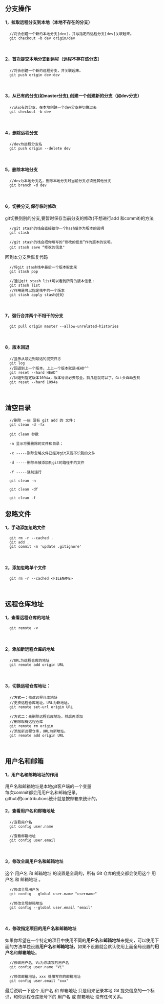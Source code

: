 ## 分支操作
#### 1，拉取远程分支到本地（本地不存在的分支）

```
  //将会创建一个新的本地分支[dev]，并与指定的远程分支[dev]关联起来。
  git checkout -b dev origin/dev
```
<br>

#### 2，首次提交本地分支到远程（远程不存在该分支） 
```
  //将会创建一个新的远程分支，并关联起来。
  git push origin dev:dev
```
<br>

#### 3，从已有的分支(如master分支),创建一个创建新的分支（如dev分支）
```
  //从已有的分支，在本地创建一个dev分支并切换过去
  git checkout -b dev
```
<br>

#### 4，删除远程分支
```
  //dev为远程分支名
  git push origin --delete dev
```
<br>

#### 5，删除本地分支
```
  //dev为本地分支名，删除本地分支时当前分支必须是其他分支
  git branch -d dev
```
<br>

#### 6，切换分支,保存临时修改
  git切换到别的分支,要暂时保存当前分支的修改(不想进行add 和commit)的方法 
```
  //git stash的栈会直接给你一个hash值作为版本的说明
  git stash

  //git stash的栈会把你填写的“修改的信息”作为版本的说明。
  git stash save “修改的信息"
``` 

  回到本分支后恢复代码
```
  //将git stash栈中最后一个版本取出来
  git stash pop

  //通过git stash list可以看到所有的版本信息：
  git stash list
  //作用是可以指定栈中的一个版本
  git stash apply stash@{0}
```
<br>

#### 7，强行合并两个不相干的分支
```
  git pull origin master --allow-unrelated-histories
```
<br>

#### 8，版本回退
```
  //显示从最近到最远的提交日志
  git log
  //回退到上一个版本，上上一个版本就是HEAD^^
  git reset --hard HEAD^
  //回退到指定版本1094a，版本号没必要写全，前几位就可以了，Git会自动去找
  git reset --hard 1094a
```
<br>

## 清空目录
```
  //删除 一些 没有 git add 的 文件；
  git clean -d -fx

  git clean 参数 

  -n 显示将要删除的文件和目录；

  -x -----删除忽略文件已经对git来说不识别的文件

  -d -----删除未被添加到git的路径中的文件

  -f -----强制运行

  git clean -n

  git clean -df

  git clean -f
```

## 忽略文件
#### 1，手动添加忽略文件
```
  git rm -r --cached .
  git add .
  git commit -m 'update .gitignore'
```
<br>

#### 2，添加忽略单个文件
```
  git rm -r --cached <FILENAME>
```
<br>

## 远程仓库地址
#### 1，查看远程仓库的地址
```
  git remote -v
```
<br>

#### 2，添加新远程仓库的地址
```
  //URL为远程仓库的地址
  git remote add origin URL
```
<br>

#### 3，切换远程仓库地址：
```
  //方式一：修改远程仓库地址
  //更换远程仓库地址，URL为新地址。
  git remote set-url origin URL 

  //方式二：先删除远程仓库地址，然后再添加
  //删除现有远程仓库
  git remote rm origin 
  //添加新远程仓库，URL为新地址。
  git remote add origin URL
```
<br>

## 用户名和邮箱
#### 1，用户名和邮箱地址的作用
  用户名和邮箱地址是本地git客户端的一个变量<br>
  每次commit都会用用户名和邮箱纪录。<br>
  github的contributions统计就是按邮箱来统计的。
<br>

#### 2，查看用户名和邮箱地址
```
  //查看用户名
  git config user.name

  //查看邮箱地址
  git config user.email
```
<br>

#### 3，修改全局用户名和邮箱地址
这个 用户名 和 邮箱地址 的设置是全局的，所有 Git 仓库的提交都会使用这个 用户名 和 邮箱地址 。
```
  //修改全局用户名
  git config --global user.name "username"

  //修改全局邮箱地址
  git config --global user.email "email"
```
<br>

#### 4，修改指定项目的用户名和邮箱地址
如果你希望在一个特定的项目中使用不同的**用户名**和**邮箱地址**来提交，可以使用下面的方法单独设置**用户名**和**邮箱地址**，如果不设置就会默认使用上面全局设置的**用户名**和**邮箱地址**。
```
  //修改用户名，Vi为你填写的用户名
  git config user.name "Vi"

  //修改邮箱地址，xxx 处填写你的邮箱地址
  git config user.email "xxx"
```
最后说明一下这个 用户名 和 邮箱地址 只是用来记录本地 Git 提交信息的一个标识，和你远程仓库账号下的 用户名 或 邮箱地址 没有任何关系。
<br>


